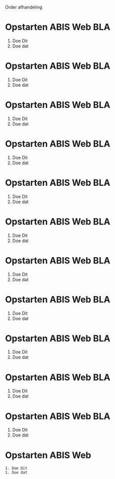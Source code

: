 Order afhandeling

# Opstarten ABIS Web BLA

1. Doe Dit
1. Doe dat

# Opstarten ABIS Web BLA

1. Doe Dit
1. Doe dat

# Opstarten ABIS Web BLA

1. Doe Dit
1. Doe dat

# Opstarten ABIS Web BLA

1. Doe Dit
1. Doe dat

# Opstarten ABIS Web BLA

1. Doe Dit
1. Doe dat

# Opstarten ABIS Web BLA

1. Doe Dit
1. Doe dat

# Opstarten ABIS Web BLA

1. Doe Dit
1. Doe dat

# Opstarten ABIS Web BLA

1. Doe Dit
1. Doe dat

# Opstarten ABIS Web BLA

1. Doe Dit
1. Doe dat

# Opstarten ABIS Web BLA

1. Doe Dit
1. Doe dat

# Opstarten ABIS Web BLA

1. Doe Dit
1. Doe dat




# Opstarten ABIS Web

    1. Doe Dit
    1. Doe dat
